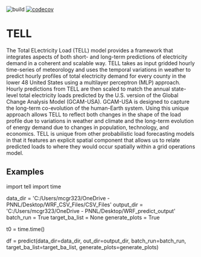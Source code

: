 ![build](https://github.com/IMMM-SFA/tell/workflows/build/badge.svg) [![codecov](https://codecov.io/gh/IMMM-SFA/tell/branch/package/graph/badge.svg?token=URP1KWRI6U)](https://codecov.io/gh/IMMM-SFA/tell)

# TELL
The Total ELectricity Load (TELL) model provides a framework that integrates aspects of both short- and long-term predictions of electricity demand in a coherent and scalable way. TELL takes as input gridded hourly time-series of meteorology and uses the temporal variations in weather to predict hourly profiles of total electricity demand for every county in the lower 48 United States using a multilayer perceptron (MLP) approach. Hourly predictions from TELL are then scaled to match the annual state-level total electricity loads predicted by the U.S. version of the Global Change Analysis Model (GCAM-USA). GCAM-USA is designed to capture the long-term co-evolution of the human-Earth system. Using this unique approach allows TELL to reflect both changes in the shape of the load profile due to variations in weather and climate and the long-term evolution of energy demand due to changes in population, technology, and economics. TELL is unique from other probabilistic load forecasting models in that it features an explicit spatial component that allows us to relate predicted loads to where they would occur spatially within a grid operations model.
## Examples
import tell
import time

data_dir = 'C:/Users/mcgr323/OneDrive - PNNL/Desktop/WRF_CSV_Files/CSV_Files'
output_dir = 'C:/Users/mcgr323/OneDrive - PNNL/Desktop/WRF_predict_output'
batch_run = True
target_ba_list = None
generate_plots = True

t0 = time.time()

df = predict(data_dir=data_dir,
                  out_dir=output_dir,
                  batch_run=batch_run,
                  target_ba_list=target_ba_list,
                  generate_plots=generate_plots)
